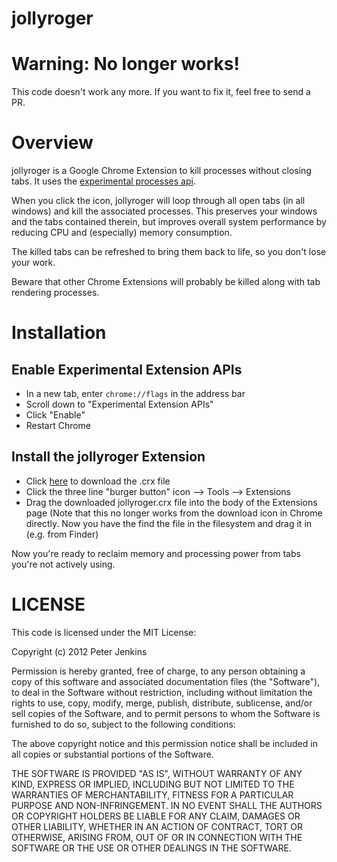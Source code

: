 jollyroger
==========

# Warning: No longer works!

This code doesn't work any more. If you want to fix it, feel free to send a PR.

# Overview

jollyroger is a Google Chrome Extension to kill processes without closing tabs. It uses the [experimental processes api](https://developer.chrome.com/extensions/experimental.processes.html).

When you click the icon, jollyroger will loop through all open tabs (in all windows) and kill the associated processes. This preserves your windows and the tabs contained therein, but improves overall system performance by reducing CPU and (especially) memory consumption.

The killed tabs can be refreshed to bring them back to life, so you don't lose your work.

Beware that other Chrome Extensions will probably be killed along with tab rendering processes.

# Installation

## Enable Experimental Extension APIs
- In a new tab, enter `chrome://flags` in the address bar
- Scroll down to "Experimental Extension APIs"
- Click "Enable"
- Restart Chrome

## Install the jollyroger Extension
- Click [here](https://github.com/funroll/jollyroger/blob/master/jollyroger.crx?raw=true) to download the .crx file
- Click the three line "burger button" icon --> Tools --> Extensions
- Drag the downloaded jollyroger.crx file into the body of the Extensions page
(Note that this no longer works from the download icon in Chrome directly. Now you have the find the file in the filesystem and drag it in (e.g. from Finder)


Now you're ready to reclaim memory and processing power from tabs you're not actively using. 

# LICENSE
This code is licensed under the MIT License:

Copyright (c) 2012 Peter Jenkins

Permission is hereby granted, free of charge, to any person obtaining a 
copy of this software and associated documentation files (the "Software"),
to deal in the Software without restriction, including without limitation
the rights to use, copy, modify, merge, publish, distribute, sublicense,
and/or sell copies of the Software, and to permit persons to whom the
Software is furnished to do so, subject to the following conditions:
 
The above copyright notice and this permission notice shall be included in
all copies or substantial portions of the Software.

THE SOFTWARE IS PROVIDED "AS IS", WITHOUT WARRANTY OF ANY KIND, EXPRESS OR 
IMPLIED, INCLUDING BUT NOT LIMITED TO THE WARRANTIES OF MERCHANTABILITY,
FITNESS FOR A PARTICULAR PURPOSE AND NON-INFRINGEMENT. IN NO EVENT SHALL THE
AUTHORS OR COPYRIGHT HOLDERS BE LIABLE FOR ANY CLAIM, DAMAGES OR OTHER
LIABILITY, WHETHER IN AN ACTION OF CONTRACT, TORT OR OTHERWISE, ARISING
FROM, OUT OF OR IN CONNECTION WITH THE SOFTWARE OR THE USE OR OTHER
DEALINGS IN THE SOFTWARE.
